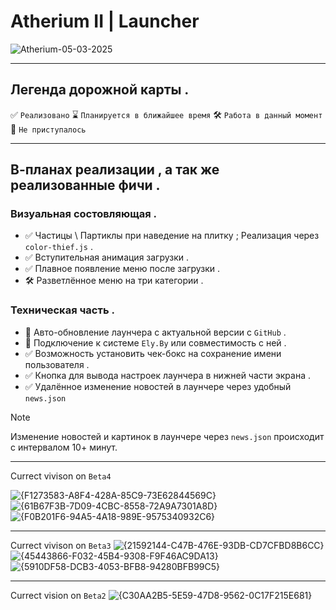 # Atherium II | Launcher
![Atherium-05-03-2025](https://github.com/user-attachments/assets/a9a268ee-2e4e-4275-8036-35f2e48fa906)

__________________

## Легенда дорожной карты .
✅ ` Реализовано `
⌛ ` Планируется в ближайшее время `
🛠️ ` Работа в данный момент `
🛑 ` Не приступалось `

_____________

## В-планах реализации , а так же реализованные фичи .
### Визуальная состовляющая .
- ✅ Частицы \ Партиклы при наведение на плитку ; Реализация через ` color-thief.js ` .
- ✅ Вступительная анимация загрузки .
- ✅ Плавное появление меню после загрузки .
- 🛠️ Разветлённое меню на три категории .

### Техническая часть .
- 🛑 Авто-обновление лаунчера с актуальной версии с ` GitHub ` .
- 🛑 Подключение к системе ` Ely.By ` или совместимость с ней .
- ✅ Возможность установить чек-бокс на сохранение имени пользователя .
- ✅ Кнопка для вывода настроек лаунчера в нижней части экрана .
- ✅ Удалённое изменение новостей в лаунчере через удобный ` news.json `
> [!NOTE]
> Изменение новостей и картинок в лаунчере через `news.json` происходит с интервалом 10+ минут.
__________
Currect vivison on `Beta4`

![{F1273583-A8F4-428A-85C9-73E62844569C}](https://github.com/user-attachments/assets/98e2d625-cb6c-49b6-baf5-943ef3e8e74d)
![{61B67F3B-7D09-4CBC-8558-72A9A7301A8D}](https://github.com/user-attachments/assets/0736126b-8192-4e15-a4ee-297afd3b2b53)
![{F0B201F6-94A5-4A18-989E-9575340932C6}](https://github.com/user-attachments/assets/f32a0a82-5e25-4d32-a659-a0fa31282e51)


_________

Currect vivison on `Beta3`
![{21592144-C47B-476E-93DB-CD7CFBD8B6CC}](https://github.com/user-attachments/assets/8f1b8052-fd47-4a49-8aa4-f3169d5f383f)
![{45443866-F032-45B4-9308-F9F46AC9DA13}](https://github.com/user-attachments/assets/fbc2e657-ac95-4362-86cf-5402fd0828c7)
![{5910DF58-DCB3-4053-BFB8-94280BFB99C5}](https://github.com/user-attachments/assets/16010a89-5e1a-48b3-a1c1-5d71ad2f3ed6)


______

Currect vision on `Beta2`
![{C30AA2B5-5E59-47D8-9562-0C17F215E681}](https://github.com/user-attachments/assets/d20c0c08-7e98-4a3f-a56f-469f5b6a008d)

